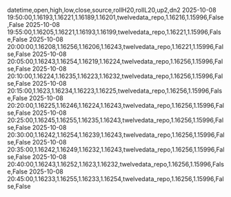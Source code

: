 datetime,open,high,low,close,source,rollH20,rollL20,up2,dn2
2025-10-08 19:50:00,1.16193,1.16221,1.16189,1.16201,twelvedata_repo,1.16216,1.15996,False,False
2025-10-08 19:55:00,1.16205,1.16221,1.16193,1.16199,twelvedata_repo,1.16221,1.15996,False,False
2025-10-08 20:00:00,1.16208,1.16256,1.16206,1.16243,twelvedata_repo,1.16221,1.15996,False,False
2025-10-08 20:05:00,1.16243,1.16254,1.16219,1.16224,twelvedata_repo,1.16256,1.15996,False,False
2025-10-08 20:10:00,1.16224,1.16235,1.16223,1.16232,twelvedata_repo,1.16256,1.15996,False,False
2025-10-08 20:15:00,1.1623,1.16234,1.16223,1.16225,twelvedata_repo,1.16256,1.15996,False,False
2025-10-08 20:20:00,1.16225,1.16246,1.16224,1.16243,twelvedata_repo,1.16256,1.15996,False,False
2025-10-08 20:25:00,1.16245,1.16255,1.16235,1.16243,twelvedata_repo,1.16256,1.15996,False,False
2025-10-08 20:30:00,1.16242,1.16254,1.16239,1.16243,twelvedata_repo,1.16256,1.15996,False,False
2025-10-08 20:35:00,1.16242,1.16249,1.16232,1.16243,twelvedata_repo,1.16256,1.15996,False,False
2025-10-08 20:40:00,1.16243,1.16252,1.1623,1.16232,twelvedata_repo,1.16256,1.15996,False,False
2025-10-08 20:45:00,1.16233,1.16255,1.16233,1.16254,twelvedata_repo,1.16256,1.15996,False,False
